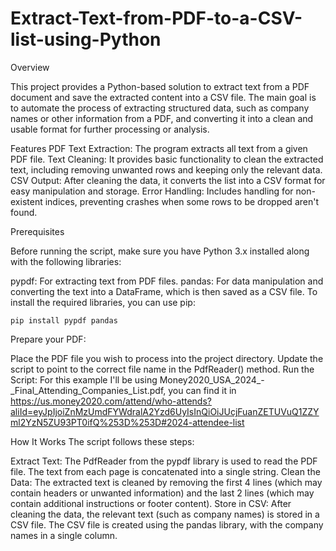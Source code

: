 # Extract-Text-from-PDF-to-a-CSV-list-using-Python

Overview

  This project provides a Python-based solution to extract text from a PDF document and save the extracted content into a CSV file. The main goal is to automate the process of extracting     structured data, such as company names or other information from a PDF, and converting it into a clean and usable format for further processing or analysis.

Features
  PDF Text Extraction: The program extracts all text from a given PDF file.
  Text Cleaning: It provides basic functionality to clean the extracted text, including removing unwanted rows and keeping only the relevant data.
  CSV Output: After cleaning the data, it converts the list into a CSV format for easy manipulation and storage.
  Error Handling: Includes handling for non-existent indices, preventing crashes when some rows to be dropped aren't found.

Prerequisites

  Before running the script, make sure you have Python 3.x installed along with the following libraries:
  
  pypdf: For extracting text from PDF files.
  pandas: For data manipulation and converting the text into a DataFrame, which is then saved as a CSV file.
  To install the required libraries, you can use pip:
  
    pip install pypdf pandas


Prepare your PDF:

  Place the PDF file you wish to process into the project directory.
  Update the script to point to the correct file name in the PdfReader() method.
  Run the Script:
  For this example I'll be using Money2020_USA_2024_-_Final_Attending_Companies_List.pdf, you can find it in https://us.money2020.com/attend/who-attends?aliId=eyJpIjoiZnMzUmdFYWdralA2Yzd6UyIsInQiOiJUcjFuanZETUVuQ1ZZYml2YzN5ZU93PT0ifQ%253D%253D#2024-attendee-list


How It Works
The script follows these steps:

  Extract Text: The PdfReader from the pypdf library is used to read the PDF file. The text from each page is concatenated into a single string.
  Clean the Data: The extracted text is cleaned by removing the first 4 lines (which may contain headers or unwanted information) and the last 2 lines (which may contain additional instructions or footer content).
  Store in CSV: After cleaning the data, the relevant text (such as company names) is stored in a CSV file. The CSV file is created using the pandas library, with the company names in a single column.
